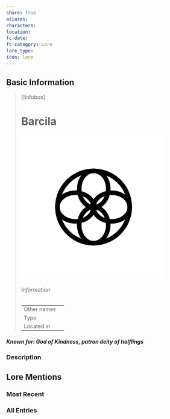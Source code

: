 ```yaml
---
share: true
aliases: 
characters: 
location: 
fc-date: 
fc-category: Lore
lore_type: 
icon: lore
---
```

## Basic Information
> [!infobox]
> # Barcila
> ![cover hsmall](../../zzz_attachments/Barcila.png)
> ###### Information
> |   |  |
> | ---- | ---- |
> | Other names | |
> | Type||
> | Located in | |
##### Known for: God of Kindness, patron deity of halflings
### Description
## Lore Mentions
### Most Recent

### All Entries
